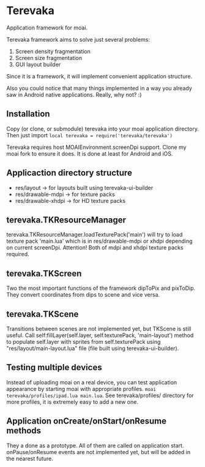 Terevaka
========

Application framework for moai.

Terevaka framework aims to solve just several problems:

1. Screen density fragmentation
2. Screen size fragmentation
3. GUI layout builder

Since it is a framework, it will implement convenient application structure.

Also you could notice that many things implemented in a way you already saw in Android native applications. Really, why not? :)

Installation
---------

Copy (or clone, or submodule) terevaka into your moai application directory.
Then just import
```local terevaka = require('terevaka/terevaka')```

Terevaka requires host MOAIEnvironment.screenDpi support. Clone my moai fork to ensure it does. It is done at least for Android and iOS.

Applicaction directory structure
---------

 * res/layout -> for layouts built using terevaka-ui-builder
 * res/drawable-mdpi -> for texture packs
 * res/drawable-xhdpi -> for HD texture packs


terevaka.TKResourceManager
---------

terevaka.TKResourceManager.loadTexturePack('main') will try to load texture pack 'main.lua' which is in res/drawable-mdpi or xhdpi depending on current screenDpi.
Attention! Both of mdpi and xhdpi texture packs required.


terevaka.TKScreen
---------

Two the most important functions of the framework dipToPix and pixToDip. They convert coordinates from dips to scene and vice versa.


terevaka.TKScene
---------

Transitions between scenes are not implemented yet, but TKScene is still useful. Call self:fillLayer(self.layer, self.texturePack, 'main-layout') method to populate self.layer
with sprites from self.texturePack using "res/layout/main-layout.lua" file (file built using terevaka-ui-builder).

Testing multiple devices
---------

Instead of uploading moai on a real device, you can test application appearance by starting moai with appropriate profiles.
```moai terevaka/profiles/ipad.lua main.lua```. See terevaka/profiles/ directory for more profiles, it is extremely easy to add a new one.

Application onCreate/onStart/onResume methods
--------

They a done as a prototype. All of them are called on application start. onPause/onResume events are not implemented yet, but will be added in the nearest future.
